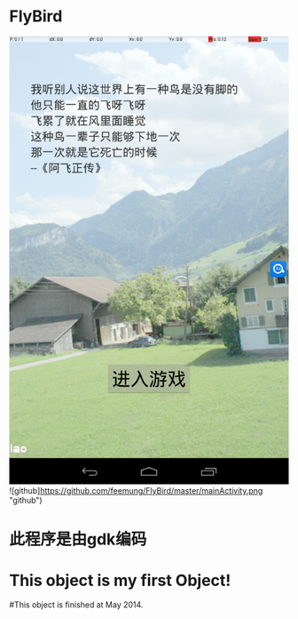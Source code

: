 # FlyBird
![image](https://github.com/feemung/FlyBird/blob/master/mainActivity.png)
![github]https://github.com/feemung/FlyBird/master/mainActivity.png "github") 

# 此程序是由gdk编码
# This object is my first Object!
#This object is finished at May 2014.
